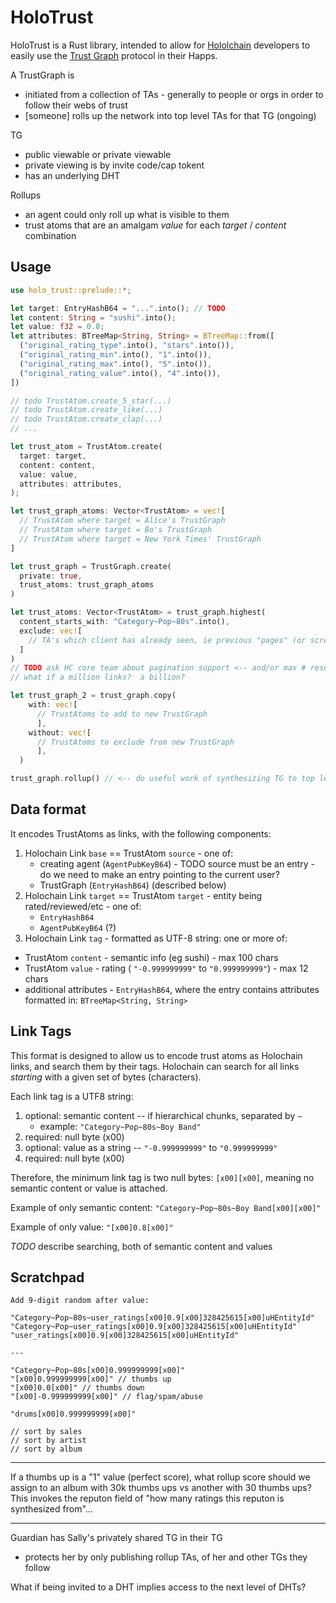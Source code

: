 # HoloTrust

HoloTrust is a Rust library, intended to allow for [Hololchain](https://www.holochain.org) developers to easily use the [Trust Graph](https://github.com/trustgraph/trustgraph) protocol in their Happs.

A TrustGraph is

- initiated from a collection of TAs - generally to people or orgs in order to follow their webs of trust
- [someone] rolls up the network into top level TAs for that TG (ongoing)

TG

- public viewable or private viewable
- private viewing is by invite code/cap tokent
- has an underlying DHT

Rollups

- an agent could only roll up what is visible to them
- trust atoms that are an amalgam _value_ for each _target_ / _content_ combination

## Usage

```rs
use holo_trust::prelude::*;

let target: EntryHashB64 = "...".into(); // TODO
let content: String = "sushi".into();
let value: f32 = 0.8;
let attributes: BTreeMap<String, String> = BTreeMap::from([
  ("original_rating_type".into(), "stars".into()),
  ("original_rating_min".into(), "1".into()),
  ("original_rating_max".into(), "5".into()),
  ("original_rating_value".into(), "4".into()),
])

// todo TrustAtom.create_5_star(...)
// todo TrustAtom.create_like(...)
// todo TrustAtom.create_clap(...)
// ...

let trust_atom = TrustAtom.create(
  target: target,
  content: content,
  value: value,
  attributes: attributes,
);

let trust_graph_atoms: Vector<TrustAtom> = vec![
  // TrustAtom where target = Alice's TrustGraph
  // TrustAtom where target = Bo's TrustGraph
  // TrustAtom where target = New York Times' TrustGraph
]

let trust_graph = TrustGraph.create(
  private: true,
  trust_atoms: trust_graph_atoms
)

let trust_atoms: Vector<TrustAtom> = trust_graph.highest(
  content_starts_with: "Category~Pop~80s".into(),
  exclude: vec![
    // TA's which client has already seen, ie previous "pages" (or screens in infinite scroll)
  ]
)
// TODO ask HC core team about pagination support <-- and/or max # results for link queries
// what if a million links?  a billion?

let trust_graph_2 = trust_graph.copy(
    with: vec![
      // TrustAtoms to add to new TrustGraph
      ],
    without: vec![
      // TrustAtoms to exclude from new TrustGraph
      ],
  )

trust_graph.rollup() // <-- do useful work of synthesizing TG to top level; maybe should be paid, in trust, tokens, or both

```

## Data format

It encodes TrustAtoms as links, with the following components:

1. Holochain Link `base` == TrustAtom `source` - one of:
    - creating agent (`AgentPubKeyB64`) - TODO source must be an entry - do we need to make an entry pointing to the current user?
    - TrustGraph (`EntryHashB64`) (described below)
1. Holochain Link `target` == TrustAtom `target` - entity being rated/reviewed/etc - one of:
    - `EntryHashB64`
    - `AgentPubKeyB64` (?)
1. Holochain Link `tag` - formatted as UTF-8 string: one or more of:
  - TrustAtom `content` - semantic info (eg sushi) - max 100 chars
  - TrustAtom `value` - rating ( `"-0.999999999"` to `"0.999999999"`) - max 12 chars
  - additional attributes - `EntryHashB64`, where the entry contains attributes formatted in: `BTreeMap<String, String>`

## Link Tags

This format is designed to allow us to encode trust atoms as Holochain links, and search them by their tags.  Holochain can search for all links _starting_ with a given set of bytes (characters).

Each link tag is a UTF8 string:
1. optional: semantic content -- if hierarchical chunks, separated by `~`
    - example: `"Category~Pop~80s~Boy Band"`
1. required: null byte (x00)
1. optional: value as a string -- `"-0.999999999"` to `"0.999999999"`
1. required: null byte (x00)

Therefore, the minimum link tag is two null bytes: `[x00][x00]`, meaning no semantic content or value is attached.

Example of only semantic content: `"Category~Pop~80s~Boy Band[x00][x00]"`

Example of only value: `"[x00]0.8[x00]"`

*TODO* describe searching, both of semantic content and values

## Scratchpad

```
Add 9-digit random after value:

"Category~Pop~80s~user_ratings[x00]0.9[x00]328425615[x00]uHEntityId"
"Category~Pop~user_ratings[x00]0.9[x00]328425615[x00]uHEntityId"
"user_ratings[x00]0.9[x00]328425615[x00]uHEntityId"

---

"Category~Pop~80s[x00]0.999999999[x00]"
"[x00]0.999999999[x00]" // thumbs up
"[x00]0.0[x00]" // thumbs down
"[x00]-0.999999999[x00]" // flag/spam/abuse

"drums[x00]0.999999999[x00]"

// sort by sales
// sort by artist
// sort by album
```

---

If a thumbs up is a "1" value (perfect score), what rollup score should we assign to an album with 30k thumbs ups vs another with 30 thumbs ups?  This invokes the reputon field of "how many ratings this reputon is synthesized from"...


----

Guardian has Sally's privately shared TG in their TG

- protects her by only publishing rollup TAs, of her and other TGs they follow

What if being invited to a DHT implies access to the next level of DHTs?
